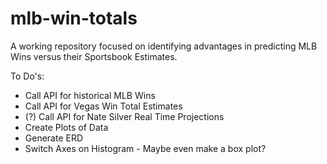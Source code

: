 # mlb-win-totals

A working repository focused on identifying advantages in predicting MLB Wins versus their Sportsbook Estimates. 


To Do's:

- Call API for historical MLB Wins
- Call API for Vegas Win Total Estimates
- (?) Call API for Nate Silver Real Time Projections
- Create Plots of Data
- Generate ERD
- Switch Axes on Histogram - Maybe even make a box plot?
